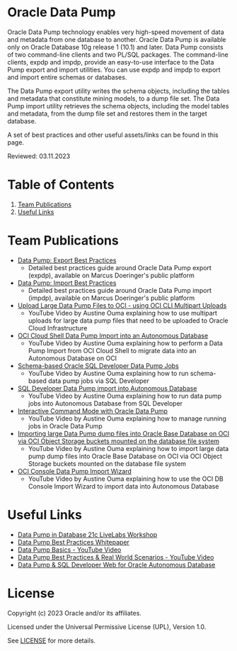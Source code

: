 # Oracle Data Pump
 
Oracle Data Pump technology enables very high-speed movement of data and metadata from one database to another. Oracle Data Pump is available only on Oracle Database 10g release 1 (10.1) and later. Data Pump consists of two command-line clients and two PL/SQL packages. The command-line clients, expdp and impdp, provide an easy-to-use interface to the Data Pump export and import utilities. You can use expdp and impdp to export and import entire schemas or databases.

The Data Pump export utility writes the schema objects, including the tables and metadata that constitute mining models, to a dump file set. The Data Pump import utility retrieves the schema objects, including the model tables and metadata, from the dump file set and restores them in the target database.

A set of best practices and other useful assets/links can be found in this page.

Reviewed: 03.11.2023
 
# Table of Contents
 
1. [Team Publications](#team-publications)
2. [Useful Links](#useful-links)
 
# Team Publications
 
- [Data Pump: Export Best Practices](https://macsdata.netlify.app/oradb/migration/datapump/expdp/bestpractices/)
    - Detailed best practices guide around Oracle Data Pump export (expdp), available on Marcus Doeringer's public platform
- [Data Pump: Import Best Practices](https://macsdata.netlify.app/oradb/migration/datapump/impdp/bestpractices/)
    - Detailed best practices guide around Oracle Data Pump import (impdp), available on Marcus Doeringer's public platform
- [Upload Large Data Pump Files to OCI - using OCI CLI Multipart Uploads](https://www.youtube.com/watch?v=9100uKXquic)
    - YouTube Video by Austine Ouma explaining how to use multipart uploads for large data pump files that need to be uploaded to Oracle Cloud Infrastructure
- [OCI Cloud Shell Data Pump Import into an Autonomous Database](https://youtu.be/g2mnc6QvOn8)
    - YouTube Video by Austine Ouma explaining how to perform a Data Pump Import from OCI Cloud Shell to migrate data into an Autonomous Database on OCI
- [Schema-based Oracle SQL Developer Data Pump Jobs](https://youtu.be/amdl4G_HWYc)
    - YouTube Video by Austine Ouma explaining how to run schema-based data pump jobs via SQL Developer
- [SQL Developer Data Pump import into Autonomous Database](https://youtu.be/SWIKvnd2CiY)
    - YouTube Video by Austine Ouma explaining how to run data pump jobs into Autonomous Database from SQL Developer
- [Interactive Command Mode with Oracle Data Pump](https://youtu.be/Xm0Dx-P_RCs)
    - YouTube Video by Austine Ouma explaining how to manage running jobs in Oracle Data Pump
- [Importing large Data Pump dump files into Oracle Base Database on OCI via OCI Object Storage buckets mounted on the database file system](https://youtu.be/dWlzUMcbbo8)
    - YouTube Video by Austine Ouma explaining how to import large data pump dump files into Oracle Base Database on OCI via OCI Object Storage buckets mounted on the database file system
- [OCI Console Data Pump Import Wizard](https://www.youtube.com/watch?v=FZAJezCQjhE)
    - YouTube Video by Austine Ouma explaining how to use the OCI DB Console Import Wizard to import data into Autonomous Database


# Useful Links
- [Data Pump in Database 21c LiveLabs Workshop](https://apexapps.oracle.com/pls/apex/r/dbpm/livelabs/view-workshop?wid=742&clear=RR,180&session=1384894897131)
- [Data Pump Best Practices Whitepaper](https://www.oracle.com/a/ocom/docs/oracle-data-pump-best-practices.pdf)
- [Data Pump Basics - YouTube Video](https://www.youtube.com/watch?v=5uLDxPDErsw)
- [Data Pump Best Practices & Real World Scenarios - YouTube Video](https://www.youtube.com/watch?v=960ToLE-ZE8)
- [Data Pump & SQL Developer Web for Oracle Autonomous Database](https://www.thatjeffsmith.com/archive/2023/02/data-pump-sql-developer-web-for-oracle-autonomous-database/)

# License
 
Copyright (c) 2023 Oracle and/or its affiliates.
 
Licensed under the Universal Permissive License (UPL), Version 1.0.
 
See [LICENSE](https://github.com/oracle-devrel/technology-engineering/blob/main/LICENSE) for more details.
